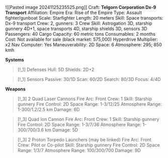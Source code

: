 ![[Pasted image 20241125235525.png]]
Craft: **Telgorn Corporation Dx-9 Transport**
Affiliation: Empire
Era: Rise of the Empire
Type: Assault fighter/gunboat
Scale: Starfighter
Length: 20 meters
Skill: Space transports: Dx-9 transport
Crew: 2, gunners: 3
Crew Skill: Astrogation 3D, starship gunnery 4D+1, space transports 4D, starship shields 3D, sensors 3D
Passengers: 40
Cargo Capacity: 60 metric tons
Consumables: 2 months
Cost: Not available for sale (black market: 575,000)
Hyperdrive Multiplier: x2
Nav Computer: Yes
Maneuverability: 2D
Space: 6
Atmosphere: 295; 850 kmh

**Systems**
> [!_1] Defenses
> Hull: 5D
> Shields: 2D+2

> [!_1] Sensors
> Passive: 30/1D
> Scan: 60/2D
> Search: 80/3D
> Focus: 4/4D

**Weapons**
> [!_3] 2 Quad Laser Cannons
> Fire Arc: Front
> Crew: 1
> Skill: Starship gunnery
> Fire Control: 2D
> Space Range: 1-3/12/25
> Atmosphere Range: 1-300/1.2/2.5 km
> Damage: 6D

> [!_3] Quad Ion Cannon
> Fire Arc: Front
> Crew: 1
> Skill: Starship gunnery
> Fire Control: 2D
> Space Range: 1-3/7/36
> Atmosphere Range: 1-300/700/3.6 km
> Damage: 5D

> [!_3] 2 Proton Torpedo Launchers (may be linked)
> Fire Arc: Front
> Crew: Pilot or Co-pilot
> Skill: Starship gunnery
> Fire Control: 2D
> Space Range: 1/3/7
> Atmosphere Range: 100/300/700
> Damage: 9D